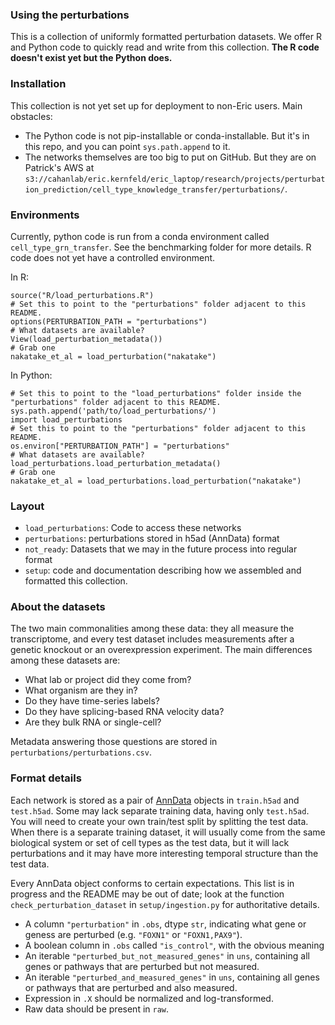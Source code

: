 ### Using the perturbations

This is a collection of uniformly formatted perturbation datasets. We offer R and Python code to quickly read and write from this collection. **The R code doesn't exist yet but the Python does.** 

### Installation

This collection is not yet set up for deployment to non-Eric users. Main obstacles: 

- The Python code is not pip-installable or conda-installable. But it's in this repo, and you can point `sys.path.append` to it.
- The networks themselves are too big to put on GitHub. But they are on Patrick's AWS at `s3://cahanlab/eric.kernfeld/eric_laptop/research/projects/perturbation_prediction/cell_type_knowledge_transfer/perturbations/`. 

### Environments

Currently, python code is run from a conda environment called `cell_type_grn_transfer`. See the benchmarking folder for more details. R code does not yet have a controlled environment.

In R:

```
source("R/load_perturbations.R")
# Set this to point to the "perturbations" folder adjacent to this README. 
options(PERTURBATION_PATH = "perturbations")
# What datasets are available?
View(load_perturbation_metadata())
# Grab one
nakatake_et_al = load_perturbation("nakatake") 
```

In Python:

```
# Set this to point to the "load_perturbations" folder inside the "perturbations" folder adjacent to this README. 
sys.path.append('path/to/load_perturbations/') 
import load_perturbations
# Set this to point to the "perturbations" folder adjacent to this README. 
os.environ["PERTURBATION_PATH"] = "perturbations"
# What datasets are available?
load_perturbations.load_perturbation_metadata()
# Grab one
nakatake_et_al = load_perturbations.load_perturbation("nakatake") 
```

### Layout

- `load_perturbations`: Code to access these networks
- `perturbations`: perturbations stored in h5ad (AnnData) format
- `not_ready`: Datasets that we may in the future process into regular format
- `setup`: code and documentation describing how we assembled and formatted this collection.

### About the datasets 

The two main commonalities among these data: they all measure the transcriptome, and every test dataset includes measurements after a genetic knockout or an overexpression experiment. The main differences among these datasets are:

- What lab or project did they come from?
- What organism are they in?
- Do they have time-series labels?
- Do they have splicing-based RNA velocity data?
- Are they bulk RNA or single-cell?

Metadata answering those questions are stored in `perturbations/perturbations.csv`. 

### Format details 

Each network is stored as a pair of [AnnData](https://anndata.readthedocs.io/en/latest/index.html) objects in `train.h5ad` and `test.h5ad`. Some may lack separate training data, having only `test.h5ad`. You will need to create your own train/test split by splitting the test data. When there is a separate training dataset, it will usually come from the same biological system or set of cell types as the test data, but it will lack perturbations and it may have more interesting temporal structure than the test data. 

Every AnnData object conforms to certain expectations. This list is in progress and the README may be out of date; look at the function `check_perturbation_dataset` in `setup/ingestion.py` for authoritative details.

- A column `"perturbation"` in `.obs`, dtype `str`, indicating what gene or geness are perturbed (e.g. `"FOXN1"` or `"FOXN1,PAX9"`).
- A boolean column in `.obs` called `"is_control"`, with the obvious meaning
- An iterable `"perturbed_but_not_measured_genes"` in `uns`, containing all genes or pathways that are perturbed but not measured.
- An iterable `"perturbed_and_measured_genes"` in `uns`, containing all genes or pathways that are perturbed and also measured.
- Expression in `.X` should be normalized and log-transformed. 
- Raw data should be present in `raw`.
 